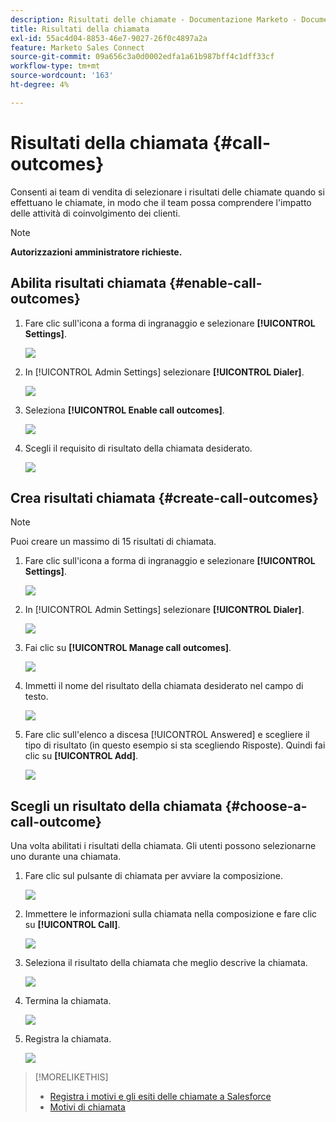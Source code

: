```yaml
---
description: Risultati delle chiamate - Documentazione Marketo - Documentazione del prodotto
title: Risultati della chiamata
exl-id: 55ac4d04-8853-46e7-9027-26f0c4897a2a
feature: Marketo Sales Connect
source-git-commit: 09a656c3a0d0002edfa1a61b987bff4c1dff33cf
workflow-type: tm+mt
source-wordcount: '163'
ht-degree: 4%

---
```


# Risultati della chiamata {#call-outcomes}

Consenti ai team di vendita di selezionare i risultati delle chiamate quando si effettuano le chiamate, in modo che il team possa comprendere l&#39;impatto delle attività di coinvolgimento dei clienti.

>[!NOTE]
>
>**Autorizzazioni amministratore richieste.**

## Abilita risultati chiamata {#enable-call-outcomes}

1. Fare clic sull&#39;icona a forma di ingranaggio e selezionare **[!UICONTROL Settings]**.

   ![](assets/call-outcomes-1.png)

1. In [!UICONTROL Admin Settings] selezionare **[!UICONTROL Dialer]**.

   ![](assets/call-outcomes-2.png)

1. Seleziona **[!UICONTROL Enable call outcomes]**.

   ![](assets/call-outcomes-3.png)

1. Scegli il requisito di risultato della chiamata desiderato.

   ![](assets/call-outcomes-4.png)

## Crea risultati chiamata {#create-call-outcomes}

>[!NOTE]
>
>Puoi creare un massimo di 15 risultati di chiamata.

1. Fare clic sull&#39;icona a forma di ingranaggio e selezionare **[!UICONTROL Settings]**.

   ![](assets/call-outcomes-5.png)

1. In [!UICONTROL Admin Settings] selezionare **[!UICONTROL Dialer]**.

   ![](assets/call-outcomes-6.png)

1. Fai clic su **[!UICONTROL Manage call outcomes]**.

   ![](assets/call-outcomes-7.png)

1. Immetti il nome del risultato della chiamata desiderato nel campo di testo.

   ![](assets/call-outcomes-8.png)

1. Fare clic sull&#39;elenco a discesa [!UICONTROL Answered] e scegliere il tipo di risultato (in questo esempio si sta scegliendo Risposte). Quindi fai clic su **[!UICONTROL Add]**.

   ![](assets/call-outcomes-9.png)

## Scegli un risultato della chiamata {#choose-a-call-outcome}

Una volta abilitati i risultati della chiamata. Gli utenti possono selezionarne uno durante una chiamata.

1. Fare clic sul pulsante di chiamata per avviare la composizione.

   ![](assets/call-outcomes-10.png)

1. Immettere le informazioni sulla chiamata nella composizione e fare clic su **[!UICONTROL Call]**.

   ![](assets/call-outcomes-11.png)

1. Seleziona il risultato della chiamata che meglio descrive la chiamata.

   ![](assets/call-outcomes-12.png)

1. Termina la chiamata.

   ![](assets/call-outcomes-13.png)

1. Registra la chiamata.

   ![](assets/call-outcomes-14.png)

>[!MORELIKETHIS]
>
>* [Registra i motivi e gli esiti delle chiamate a Salesforce](/help/marketo/product-docs/marketo-sales-connect/phone/log-call-reasons-and-call-outcomes-to-salesforce.md)
>* [Motivi di chiamata](/help/marketo/product-docs/marketo-sales-connect/phone/call-reasons.md)
